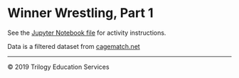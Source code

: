 # Winner Wrestling, Part 1

See the [Jupyter Notebook file](Unsolved/winning_wrestlers.ipynb) for activity instructions.

Data is a filtered dataset from [cagematch.net](https://www.cagematch.net/?id=8&nr=1&page=17&year=2013&s=0)

- - -

© 2019 Trilogy Education Services
